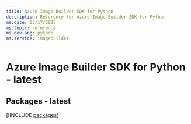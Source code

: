 ```yaml
---
title: Azure Image Builder SDK for Python
description: Reference for Azure Image Builder SDK for Python
ms.date: 03/17/2025
ms.topic: reference
ms.devlang: python
ms.service: imagebuilder
---
```

# Azure Image Builder SDK for Python - latest
## Packages - latest
[!INCLUDE [packages](image-builder-index.md)]